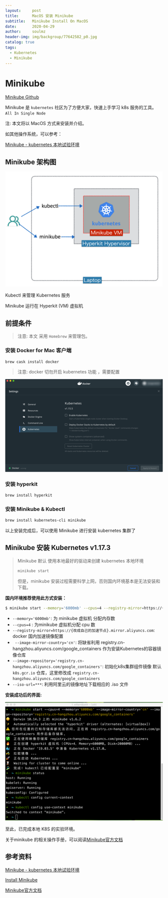 ```yaml
---
layout:     post   				    
title:      MacOS 安装 Minikube
subtitle:   Minikube Install On MacOS
date:       2020-04-29		
author:     soulmz				
header-img: img/backgroup/77642582_p0.jpg	
catalog: true 						
tags:								
  - Kubernetes 
  - Minikube
---
```




# Minikube

[Minikube Github](https://github.com/kubernetes/minikube)

Minikube 是 `kubernetes` 社区为了方便大家，快速上手学习 k8s 服务的工具。 `All In Single Node`

注: 本文将以 MacOS 方式来安装并介绍。

如其他操作系统，可以参考：

[Minikube - kubernetes 本地试验环境](https://yq.aliyun.com/articles/221687)

## Minikube 架构图

![image-20200429141829808](/img/in-post/image-20200429141829808.png)



Kubectl 来管理 Kubernetes 服务

Minikube 运行在  Hyperkit (VM) 虚拟机

## 前提条件

> 注意:   本文 采用 `Homebrew` 来管理包。

### 安装 Docker for Mac 客户端

```bash
brew cask install docker
```

> 注意: docker 切勿开启 kubernetes 功能 ，需要配置

![image-20200429141720025](/img/in-post/image-20200429141720025.png)

### 安装 hyperkit

```bash
brew install hyperkit
```

### 安装 Minikube & Kubectl

```bash
brew install kubernetes-cli minikube
```



以上安装完成后，可以使用 Minikube 进行安装 kubernetes 集群了

##  Minikube 安装 Kubernetes v1.17.3

> Minikube 默认 使用本地最好的驱动来创建 kubernetes 本地环境
>
> ```bash
> minikube start
> ```
>
> 但是，minikube 安装过程需要科学上网，否则国内环境基本是无法安装和下载。

**国内环境推荐使用此方式安装：**

```bash
$ minikube start --memory='6000mb' --cpus=4 --registry-mirror=https://{改成自己的加速节点}.mirror.aliyuncs.com --image-mirror-country='cn' --image-repository='registry.cn-hangzhou.aliyuncs.com/google_containers' --iso-url=https://kubernetes.oss-cn-hangzhou.aliyuncs.com/minikube/iso/minikube-v1.7.3.iso
```

- `--memory='6000mb'`: 为 minikube 虚拟机 分配内存数
- `--cpus=4` :  为minikube 虚拟机分配 cpu 数
- `--registry-mirror=https://{改成自己的加速节点}.mirror.aliyuncs.com`:  docker 国内加速镜像配置
- ` --image-mirror-country='cn'`:  将缺省利用 registry.cn-hangzhou.aliyuncs.com/google_containers 作为安装Kubernetes的容器镜像仓库
-  `--image-repository='registry.cn-hangzhou.aliyuncs.com/google_containers'`:  初始化k8s集群组件镜像 默认 `k8s.gcr.io` 仓库，这里修改成 `registry.cn-hangzhou.aliyuncs.com/google_containers` 
- `--iso-url=***`: 利用阿里云的镜像地址下载相应的 .iso 文件

**安装成功后的界面:**

![image-20200429144428388](/img/in-post/image-20200429144428388.png)

至此，已完成本地 K8S 的实验环境。

关于minikube 的相关操作手册，可以阅读[Minikube官方文档](https://minikube.sigs.k8s.io/docs/start/) 

##  参考资料

[Minikube - kubernetes 本地试验环境](https://yq.aliyun.com/articles/221687)

[Install Minikube](https://kubernetes.io/docs/tasks/tools/install-minikube/)

[Minikube官方文档](https://minikube.sigs.k8s.io/docs/start/)









